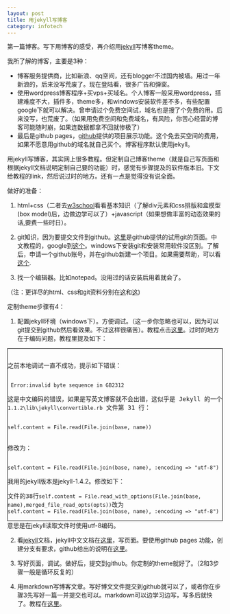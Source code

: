 ```yaml
---
layout: post
title: 用jekyll写博客
category: infotech
---
```

第一篇博客。写下用博客的感受，再介绍用<a href="http://jekyllrb.com/">jekyll</a>写博客theme。

我所了解的博客，主要是3种：

* 博客服务提供商，比如新浪、qq空间，还有blogger不过国内被墙。用过一年新浪的，后来没写荒废了。现在登陆看，很多广告和弹窗。
* 使用wordpress博客程序+买vps+买域名。个人博客一般采用wordpress，搭建难度不大，插件多，theme多，和windows安装软件差不多，有些配置google下就可以解决。曾申请过个免费空间试，域名也是搜了个免费的用。后来没写，也荒废了。（如果用免费空间和免费域名，有风险，你苦心经营的博客可能随时崩，如果连数据都拿不回就惨极了）
* 最后是github pages，<a href="https://www.github.com">github</a>提供的项目展示功能。这个免去买空间的费用，如果不愿意用github的域名就自己买个。博客程序默认使用jekyll。

用jekyll写博客，其实网上很多教程。但定制自己博客theme（就是自己写页面和根据jekyll文档说明定制自己要的功能）时，感觉有步骤提及的软件版本旧。下文给教程的link，然后说过时的地方。还有一点是觉得没有说全面。

做好的准备：

1. html+css（二者去<a href="http://www.w3school.com.cn/h.asp">w3school</a>看看基本知识（了解div元素和css排版和盒模型(box model)后，边做边学可以了）+javascript（如果想做丰富的动态效果的话,要费一些时日）。

2. git知识，因为要提交文件到github。<a href="http://try.github.io/levels/1/challenges/1">这里</a>是github提供的试用git的页面。中文教程的，google到<a href="http://www.liaoxuefeng.com/wiki/0013739516305929606dd18361248578c67b8067c8c017b000">这个</a>。windows下安装git和安装常用软件没区别。了解后，申请一个github账号，并在github新建一个项目。如果需要帮助，可以看<a href="https://help.github.com/">这个</a>.

3. 找一个编辑器。比如notepad。没用过的话安装后用着就会了。

（注：更详尽的html、css和git资料分别在<a href="http://www.w3schools.com/">这</a>和<a href="http://git-scm.com/docs">这</a>)

定制theme步骤有4：

1. 配置jekyll环境（windows下）。方便调试。（这一步你忽略也可以，因为可以git提交到github然后看效果。不过这样很痛苦）。教程点击<a href="http://huangxc.com/jekyll/">这里</a>。过时的地方在于编码问题，教程里提及如下：
<div style="border:solid 1px #000000">
<pre>
<p>之前本地调试一直不成功，提示如下错误：</p>
<code> Error:invalid byte sequence in GB2312</code>
<p>这是中文编码的错误，如果是写英文博客就不会出错，这似乎是 Jekyll 的一个 bug，解决方法是将 Ruby 安装文件路径下的 <code>.\lib\ruby\gems\1.9.1\gems\jekyll-1.1.2\lib\jekyll\convertible.rb</code> 文件第 31 行：</p>
<code>self.content = File.read(File.join(base, name))
</code>
<p>修改为：</p>
<code>self.content = File.read(File.join(base, name), :encoding =&gt; "utf-8")</code>
</pre>
我用的jekyll版本是jekyll-1.4.2。修改如下：
<pre>
文件的38行<code>self.content = File.read_with_options(File.join(base, name),merged_file_read_opts(opts))</code>改为
<code>self.content = File.read(File.join(base, name), :encoding =&gt; "utf-8")</code>
</pre>
</div>
意思是在jekyll读取文件时使用utf-8编码。

2. 看<a href="http://jekyllrb.com/docs/home/">jekyll</a>文档，jekyll中文文档在<a href="http://jekyllcn.com/">这里</a>，写页面。要使用github pages 功能，创建分支有要求，github给出的说明在<a href="https://help.github.com/articles/creating-project-pages-manually">这里</a>。

3. 写好页面，调试。做好后，提交到github。你定制的theme就好了。（2和3步骤一般是循环反复的）

4. 用markdown写博客文章。写好博文文件提交到github就可以了，或者你在步骤3先写好一篇一并提交也可以。markdown可以边学习边写，写多后就快了。教程在<a href="http://wowubuntu.com/markdown/#code">这里</a>。
